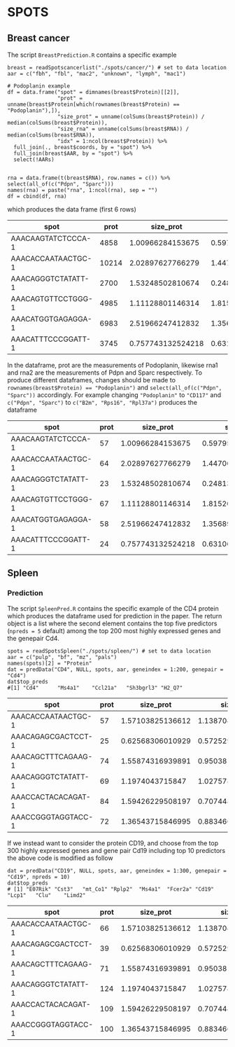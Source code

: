 # SPOTS
## Breast cancer
The script `BreastPrediction.R` contains a specific example

```
breast = readSpotscancerlist("./spots/cancer/") # set to data location
aar = c("fbh", "fbl", "mac2", "unknown", "lymph", "mac1")

# Podoplanin example
df = data.frame("spot" = dimnames(breast$Protein)[[2]], 
                "prot" = unname(breast$Protein[which(rownames(breast$Protein) == "Podoplanin"),]), 
                "size_prot" = unname(colSums(breast$Protein)) / median(colSums(breast$Protein)), 
                "size_rna" = unname(colSums(breast$RNA)) / median(colSums(breast$RNA)),
                "idx" = 1:ncol(breast$Protein)) %>%
  full_join(., breast$coords, by = "spot") %>%
  full_join(breast$AAR, by = "spot") %>%
  select(!AARs)


rna = data.frame(t(breast$RNA), row.names = c()) %>% select(all_of(c("Pdpn", "Sparc")))
names(rna) = paste("rna", 1:ncol(rna), sep = "")
df = cbind(df, rna)
```
which produces the data frame (first 6 rows)

|spot|prot|size_prot|size_rna|idx|imagerow|imagecol|fbh|fbl|mac2|unknown|lymph|mac1|rna1|rna2|
|---|---|---|---|---|---|---|---|---|---|---|---|---|---|---|
|AAACAAGTATCTCCCA-1|4858|1.00966284153675|0.597958382410679|1|347.98578496|426.71801312|0|0|1|0|0|0|0|10|
|AAACACCAATAACTGC-1|10214|2.02897627766279|1.44706190289229|2|405.47986128|141.20260784|0|1|0|0|0|0|1|22|
|AAACAGGGTCTATATT-1|2700|1.53248502810674|0.248135060855909|3|333.6789128|119.60900576|0|0|0|0|1|0|0|1|
|AAACAGTGTTCCTGGG-1|4985|1.11128801146314|1.81520743358199|4|488.47749232|225.00000192|1|0|0|0|0|0|1|33|
|AAACATGGTGAGAGGA-1|6983|2.51966247412832|1.35689045936396|5|424.22986144|75.88862624|0|0|0|1|0|0|0|19|
|AAACATTTCCCGGATT-1|3745|0.757743132524218|0.631069231775946|6|414.18839216|410.27843952|1|0|0|0|0|0|0|11|

In the dataframe, prot are the measurements of Podoplanin, likewise rna1 and rna2 are the measurements of Pdpn and Sparc respectively. 
To produce different dataframes, changes should be made to `rownames(breast$Protein) == "Podoplanin")` and `select(all_of(c("Pdpn", "Sparc"))`
accordingly. For example changing `"Podoplanin"` to `"CD117"` and `c("Pdpn", "Sparc")` to `c("B2m", "Rps16", "Rpl37a")` produces the dataframe


|spot|prot|size_prot|size_rna|idx|imagerow|imagecol|fbh|fbl|mac2|unknown|lymph|mac1|rna1|rna2|rna3|
|---|---|---|---|---|---|---|---|---|---|---|---|---|---|---|---|
|AAACAAGTATCTCCCA-1|57|1.00966284153675|0.597958382410679|1|347.98578496|426.71801312|0|0|1|0|0|0|13|5|9|
|AAACACCAATAACTGC-1|64|2.02897627766279|1.44706190289229|2|405.47986128|141.20260784|0|1|0|0|0|0|26|16|8|
|AAACAGGGTCTATATT-1|23|1.53248502810674|0.248135060855909|3|333.6789128|119.60900576|0|0|0|0|1|0|4|3|0|
|AAACAGTGTTCCTGGG-1|67|1.11128801146314|1.81520743358199|4|488.47749232|225.00000192|1|0|0|0|0|0|16|28|19|
|AAACATGGTGAGAGGA-1|58|2.51966247412832|1.35689045936396|5|424.22986144|75.88862624|0|0|0|1|0|0|23|16|13|
|AAACATTTCCCGGATT-1|24|0.757743132524218|0.631069231775946|6|414.18839216|410.27843952|1|0|0|0|0|0|5|7|10|

## Spleen
### Prediction
The script `SpleenPred.R` contains the specific example of the CD4 protein which produces the dataframe used for prediction in the paper. The return object is a list where the
second element contains the top five predictors (`npreds = 5` default) among the top 200 most highly expressed genes and the genepair Cd4. 
```
spots = readSpotsSpleen("./spots/spleen/") # set to data location
aar = c("pulp", "bf", "mz", "pals")
names(spots)[2] = "Protein"
dat = predData("CD4", NULL, spots, aar, geneindex = 1:200, genepair = "Cd4")
dat$top_preds
#[1] "Cd4"      "Ms4a1"    "Ccl21a"   "Sh3bgrl3" "H2_Q7"   
```
|spot|prot|size_prot|size_rna|idx|imagerow|imagecol|pulp|bf|mz|pals|rna1|rna2|rna3|rna4|rna5|
|---|---|---|---|---|---|---|---|---|---|---|---|---|---|---|---|
|AAACACCAATAACTGC-1|57|1.57103825136612|1.1387048803569|1|383.46431769|175.03929504|1|0|0|0|0|7|14|7|5|
|AAACAGAGCGACTCCT-1|25|0.62568306010929|0.572529403812356|2|137.12668911|411.1914474|1|0|0|0|1|3|12|2|1|
|AAACAGCTTTCAGAAG-1|74|1.55874316939891|0.950385291334325|3|295.75605024|143.53976673|1|0|0|0|1|6|17|5|2|
|AAACAGGGTCTATATT-1|69|1.1974043715847|1.02757874814114|4|317.63596212|156.17730204|1|0|0|0|1|6|21|6|2|
|AAACCACTACACAGAT-1|84|1.59426229508197|0.707448965796945|5|76.95693144|483.62150052|1|0|0|0|0|2|16|5|1|
|AAACCGGGTAGGTACC-1|72|1.36543715846995|0.883466270109504|6|290.28607227|203.33228454|1|0|0|0|1|4|20|5|1|

If we instead want to consider the protein CD19, and choose from the top 300 highly expressed genes and gene pair Cd19 including top 10 predictors the above code is modified as follow
```
dat = predData("CD19", NULL, spots, aar, geneindex = 1:300, genepair = "Cd19", npreds = 10)
dat$top_preds
# [1] "E07Rik" "Cst3"   "mt_Co1" "Rplp2"  "Ms4a1"  "Fcer2a" "Cd19"   "Lcp1"   "Clu"    "Limd2" 
```
|spot|prot|size_prot|size_rna|idx|imagerow|imagecol|pulp|bf|mz|pals|rna1|rna2|rna3|rna4|rna5|rna6|rna7|rna8|rna9|rna10|
|---|---|---|---|---|---|---|---|---|---|---|---|---|---|---|---|---|---|---|---|---|
|AAACACCAATAACTGC-1|66|1.57103825136612|1.1387048803569|1|383.46431769|175.03929504|1|0|0|0|0|5|6|6|7|3|11|10|12|3|
|AAACAGAGCGACTCCT-1|39|0.62568306010929|0.572529403812356|2|137.12668911|411.1914474|1|0|0|0|0|2|3|1|3|3|11|5|7|1|
|AAACAGCTTTCAGAAG-1|71|1.55874316939891|0.950385291334325|3|295.75605024|143.53976673|1|0|0|0|0|5|1|1|6|4|10|6|8|1|
|AAACAGGGTCTATATT-1|124|1.1974043715847|1.02757874814114|4|317.63596212|156.17730204|1|0|0|0|0|6|5|1|6|3|7|7|11|1|
|AAACCACTACACAGAT-1|109|1.59426229508197|0.707448965796945|5|76.95693144|483.62150052|1|0|0|0|0|1|3|0|2|1|9|3|8|6|
|AAACCGGGTAGGTACC-1|100|1.36543715846995|0.883466270109504|6|290.28607227|203.33228454|1|0|0|0|0|5|8|1|4|1|10|4|10|1|